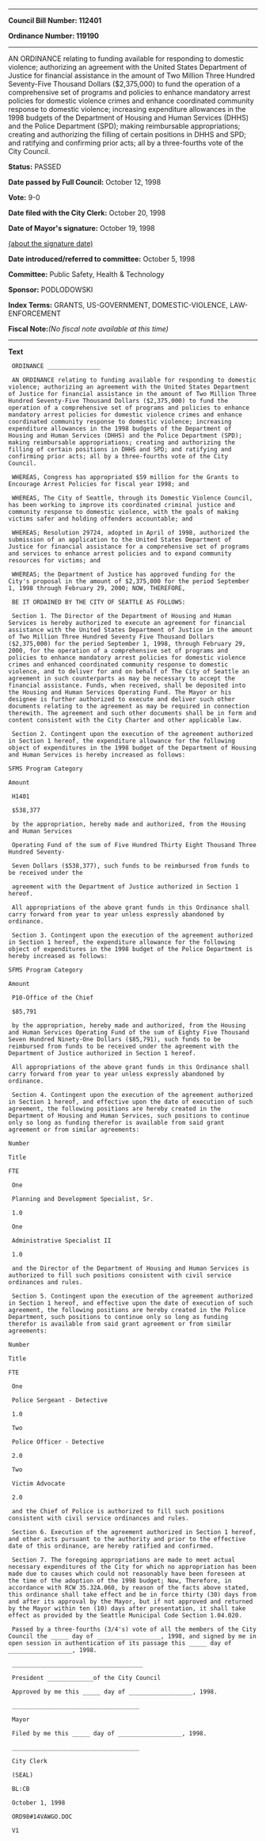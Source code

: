 

********

**Council Bill Number: 112401**
   
**Ordinance Number: 119190**
********

 AN ORDINANCE relating to funding available for responding to domestic violence; authorizing an agreement with the United States Department of Justice for financial assistance in the amount of Two Million Three Hundred Seventy-Five Thousand Dollars ($2,375,000) to fund the operation of a comprehensive set of programs and policies to enhance mandatory arrest policies for domestic violence crimes and enhance coordinated community response to domestic violence; increasing expenditure allowances in the 1998 budgets of the Department of Housing and Human Services (DHHS) and the Police Department (SPD); making reimbursable appropriations; creating and authorizing the filling of certain positions in DHHS and SPD; and ratifying and confirming prior acts; all by a three-fourths vote of the City Council.

**Status:** PASSED
   
**Date passed by Full Council:** October 12, 1998
   
**Vote:** 9-0
   
**Date filed with the City Clerk:** October 20, 1998
   
**Date of Mayor's signature:** October 19, 1998
   
[(about the signature date)](/~public/approvaldate.htm)
   
   
   
**Date introduced/referred to committee:** October 5, 1998
   
**Committee:** Public Safety, Health & Technology
   
**Sponsor:** PODLODOWSKI
   
   
**Index Terms:** GRANTS, US-GOVERNMENT, DOMESTIC-VIOLENCE, LAW-ENFORCEMENT

**Fiscal Note:**_(No fiscal note available at this time)_

********

**Text**
   
```
 ORDINANCE _______________

 AN ORDINANCE relating to funding available for responding to domestic violence; authorizing an agreement with the United States Department of Justice for financial assistance in the amount of Two Million Three Hundred Seventy-Five Thousand Dollars ($2,375,000) to fund the operation of a comprehensive set of programs and policies to enhance mandatory arrest policies for domestic violence crimes and enhance coordinated community response to domestic violence; increasing expenditure allowances in the 1998 budgets of the Department of Housing and Human Services (DHHS) and the Police Department (SPD); making reimbursable appropriations; creating and authorizing the filling of certain positions in DHHS and SPD; and ratifying and confirming prior acts; all by a three-fourths vote of the City Council.

 WHEREAS, Congress has appropriated $59 million for the Grants to Encourage Arrest Policies for fiscal year 1998; and

 WHEREAS, The City of Seattle, through its Domestic Violence Council, has been working to improve its coordinated criminal justice and community response to domestic violence, with the goals of making victims safer and holding offenders accountable; and

 WHEREAS; Resolution 29724, adopted in April of 1998, authorized the submission of an application to the United States Department of Justice for financial assistance for a comprehensive set of programs and services to enhance arrest policies and to expand community resources for victims; and

 WHEREAS; the Department of Justice has approved funding for the City's proposal in the amount of $2,375,000 for the period September 1, 1998 through February 29, 2000; NOW, THEREFORE,

 BE IT ORDAINED BY THE CITY OF SEATTLE AS FOLLOWS:

 Section 1. The Director of the Department of Housing and Human Services is hereby authorized to execute an agreement for financial assistance with the United States Department of Justice in the amount of Two Million Three Hundred Seventy Five Thousand Dollars ($2,375,000) for the period September 1, 1998, through February 29, 2000, for the operation of a comprehensive set of programs and policies to enhance mandatory arrest policies for domestic violence crimes and enhanced coordinated community response to domestic violence, and to deliver for and on behalf of The City of Seattle an agreement in such counterparts as may be necessary to accept the financial assistance. Funds, when received, shall be deposited into the Housing and Human Services Operating Fund. The Mayor or his designee is further authorized to execute and deliver such other documents relating to the agreement as may be required in connection therewith. The agreement and such other documents shall be in form and content consistent with the City Charter and other applicable law.

 Section 2. Contingent upon the execution of the agreement authorized in Section 1 hereof, the expenditure allowance for the following object of expenditures in the 1998 budget of the Department of Housing and Human Services is hereby increased as follows:

SFMS Program Category

Amount

 H1401

 $538,377

 by the appropriation, hereby made and authorized, from the Housing and Human Services

 Operating Fund of the sum of Five Hundred Thirty Eight Thousand Three Hundred Seventy-

 Seven Dollars ($538,377), such funds to be reimbursed from funds to be received under the

 agreement with the Department of Justice authorized in Section 1 hereof.

 All appropriations of the above grant funds in this Ordinance shall carry forward from year to year unless expressly abandoned by ordinance.

 Section 3. Contingent upon the execution of the agreement authorized in Section 1 hereof, the expenditure allowance for the following object of expenditures in the 1998 budget of the Police Department is hereby increased as follows:

SFMS Program Category

Amount

 P10-Office of the Chief

 $85,791

 by the appropriation, hereby made and authorized, from the Housing and Human Services Operating Fund of the sum of Eighty Five Thousand Seven Hundred Ninety-One Dollars ($85,791), such funds to be reimbursed from funds to be received under the agreement with the Department of Justice authorized in Section 1 hereof.

 All appropriations of the above grant funds in this Ordinance shall carry forward from year to year unless expressly abandoned by ordinance.

 Section 4. Contingent upon the execution of the agreement authorized in Section 1 hereof, and effective upon the date of execution of such agreement, the following positions are hereby created in the Department of Housing and Human Services, such positions to continue only so long as funding therefor is available from said grant agreement or from similar agreements:

Number

Title

FTE

 One

 Planning and Development Specialist, Sr.

 1.0

 One

 Administrative Specialist II

 1.0

 and the Director of the Department of Housing and Human Services is authorized to fill such positions consistent with civil service ordinances and rules.

 Section 5. Contingent upon the execution of the agreement authorized in Section 1 hereof, and effective upon the date of execution of such agreement, the following positions are hereby created in the Police Department, such positions to continue only so long as funding therefor is available from said grant agreement or from similar agreements:

Number

Title

FTE

 One

 Police Sergeant - Detective

 1.0

 Two

 Police Officer - Detective

 2.0

 Two

 Victim Advocate

 2.0

 and the Chief of Police is authorized to fill such positions consistent with civil service ordinances and rules.

 Section 6. Execution of the agreement authorized in Section 1 hereof, and other acts pursuant to the authority and prior to the effective date of this ordinance, are hereby ratified and confirmed.

 Section 7. The foregoing appropriations are made to meet actual necessary expenditures of the City for which no appropriation has been made due to causes which could not reasonably have been foreseen at the time of the adoption of the 1998 budget; Now, Therefore, in accordance with RCW 35.32A.060, by reason of the facts above stated, this ordinance shall take effect and be in force thirty (30) days from and after its approval by the Mayor, but if not approved and returned by the Mayor within ten (10) days after presentation, it shall take effect as provided by the Seattle Municipal Code Section 1.04.020.

 Passed by a three-fourths (3/4's) vote of all the members of the City Council the _____ day of __________________, 1998, and signed by me in open session in authentication of its passage this _____ day of __________________, 1998.

 _____________________________________

 President _____________of the City Council

 Approved by me this _____ day of __________________, 1998.

 ____________________________________

 Mayor

 Filed by me this _____ day of __________________, 1998.

 ____________________________________

 City Clerk

 (SEAL)

 BL:CB

 October 1, 1998

 ORD98#14VAWGO.DOC

 V1

```
